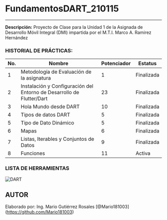 # FundamentosDART_210115
---
**Descripción:**
Proyecto de Clase para la Unidad 1 de la Asignada de Desarrollo Móvil Integral (DMI) impartida por el M.T.I. Marco A. Ramirez Hernández

### HISTORIAL DE PRÁCTICAS:
|No.|Nombre|Potenciador|Estatus|
|--|--|--|--|
|1|Metodología de Evaluación de la asignatura|1|Finalizada|
|2|Instalación y Configuración del Entorno de Desarrollo de Flutter/Dart|23|Finalizada|
|3|Hola Mundo desde DART|10|Finalizada|
|4|Tipos de datos DART|5|Finalizada|
|5|Tipo de Dato Dinámico|5|Finalizada|
|6|Mapas|6|Finalizada|
|7|Listas, Iterables y Conjuntos de Datos|9|Finalizada|
|8|Funciones|11|Activa|


### LISTA DE HERRAMIENTAS
![DART](https://img.shields.io/badge/Dart-0175C2?style=for-the-badge&logo=dart&logoColor=white)

## AUTOR
Elaborado por: Ing. Mario Gutiérrez Rosales [@Mario181003] (https://github.com/Mario181003)